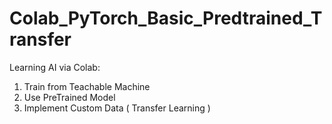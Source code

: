 # Colab_PyTorch_Basic_Predtrained_Transfer
Learning AI via Colab:
1. Train from Teachable Machine
2. Use PreTrained Model
3. Implement Custom Data ( Transfer Learning )
